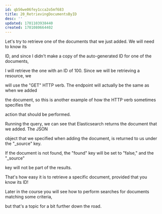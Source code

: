 ```yaml
---
id: qb56we06fey1cca2o5mf683
title: 20_RetrievingDocumentsByID
desc: ''
updated: 1701103938440
created: 1701080664402
---
```

Let's try to retrieve one of the documents that we just added. We will need to know its

ID, and since I didn't make a copy of the auto-generated ID for one of the documents,

I will retrieve the one with an ID of 100. Since we will be retrieving a resource, we

will use the "GET" HTTP verb. The endpoint will actually be the same as when we added

the document, so this is another example of how the HTTP verb sometimes specifies the

action that should be performed.

Running the query, we can see that Elasticsearch returns the document that we added. The JSON

object that we specified when adding the document, is returned to us under the "_source" key.

If the document is not found, the "found" key will be set to "false," and the "_source"

key will not be part of the results.

That's how easy it is to retrieve a specific document, provided that you know its ID!

Later in the course you will see how to perform searches for documents matching some criteria,

but that's a topic for a bit further down the road.